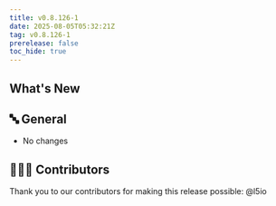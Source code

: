 ```yaml
---
title: v0.8.126-1
date: 2025-08-05T05:32:21Z
tag: v0.8.126-1
prerelease: false
toc_hide: true
---
```


## What's New
## 🔤 General
* No changes

## 👨🏽‍💻 Contributors

Thank you to our contributors for making this release possible:
@l5io

